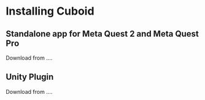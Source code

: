 # Installing Cuboid

## Standalone app for Meta Quest 2 and Meta Quest Pro

Download from .... 

## Unity Plugin

Download from .... 